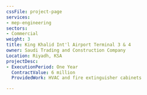 ```yaml
---
cssFile: project-page
services:
- mep-engineering
sectors:
- Commercial
weight: 3
title: King Khalid Int'l Airport Terminal 3 & 4
owner: Saudi Trading and Construction Company
Location: Riyadh, KSA
projectDesc:
- ExecutionPeriod: One Year
  ContractValue: 6 million
  ProvidedWork: HVAC and fire extinguisher cabinets

---
```

